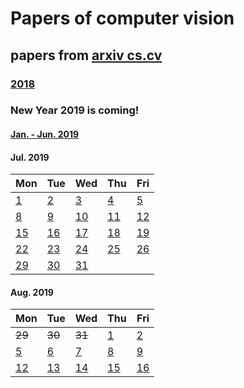 # Papers of computer vision

## papers from [arxiv cs.cv](http://arxiv.org)
### [2018](2018.md)

### New Year 2019 is coming!
#### [Jan. - Jun. 2019](2019.md)

#### Jul. 2019
Mon | Tue | Wed | Thu | Fri 
----------|-------------|-------------|-------------|-------------
[1](2019/201907/20190701.md)  | [2](2019/201907/20190702.md)  | [3](2019/201907/20190703.md)  | [4](2019/201907/20190704.md)  | [5](2019/201907/20190705.md) |
[8](2019/201907/20190708.md)  | [9](2019/201907/20190709.md)  | [10](2019/201907/20190710.md) | [11](2019/201907/20190711.md) | [12](2019/201907/20190712.md) |
[15](2019/201907/20190715.md) | [16](2019/201907/20190716.md) | [17](2019/201907/20190717.md) | [18](2019/201907/20190718.md) | [19](2019/201907/20190719.md) |
[22](2019/201907/20190722.md) | [23](2019/201907/20190723.md) | [24](2019/201907/20190724.md) | [25](2019/201907/20190725.md) | [26](2019/201907/20190726.md) |
[29](2019/201907/20190729.md) | [30](2019/201907/20190730.md) | [31](2019/201907/20190731.md) |    |    |


#### Aug. 2019
Mon | Tue | Wed | Thu | Fri 
----------|-------------|-------------|-------------|-------------
~~29~~ | ~~30~~ | ~~31~~      | [1](2019/201908/20190801.md)  | [2](2019/201908/20190802.md)  |
[5](2019/201908/20190805.md)  | [6](2019/201908/20190806.md)  | [7](2019/201908/20190807.md)  | [8](2019/201908/20190808.md)  | [9](2019/201908/20190809.md) |
[12](2019/201908/20190812.md) | [13](2019/201908/20190813.md) | [14](2019/201908/20190814.md) | [15](2019/201908/20190815.md) | [16](2019/201908/20190816.md) |